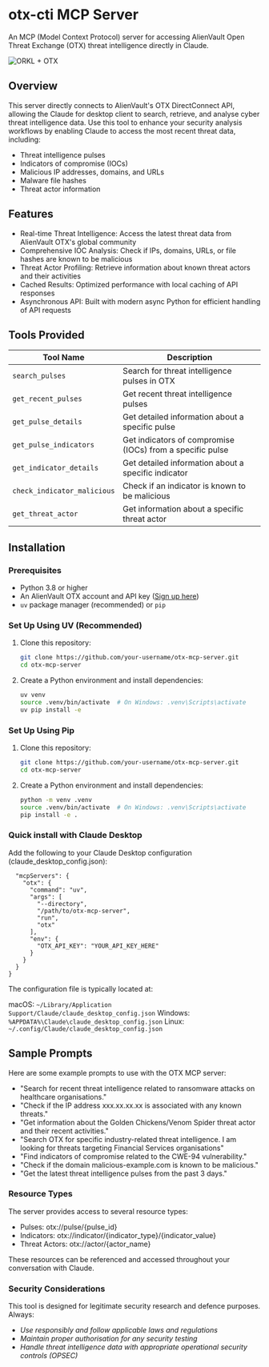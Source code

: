 # otx-cti MCP Server
An MCP (Model Context Protocol) server for accessing AlienVault Open Threat Exchange (OTX) threat intelligence directly in Claude.

![ORKL + OTX](https://github.com/user-attachments/assets/8e6feb59-3735-4b29-8354-f8caa317fd5c)

## Overview
This server directly connects to AlienVault's OTX DirectConnect API, allowing the Claude for desktop client to search, retrieve, and analyse cyber threat intelligence data. Use this tool to enhance your security analysis workflows by enabling Claude to access the most recent threat data, including:

* Threat intelligence pulses
* Indicators of compromise (IOCs)
* Malicious IP addresses, domains, and URLs
* Malware file hashes
* Threat actor information

## Features

* Real-time Threat Intelligence: Access the latest threat data from AlienVault OTX's global community
* Comprehensive IOC Analysis: Check if IPs, domains, URLs, or file hashes are known to be malicious
* Threat Actor Profiling: Retrieve information about known threat actors and their activities
* Cached Results: Optimized performance with local caching of API responses
* Asynchronous API: Built with modern async Python for efficient handling of API requests

## Tools Provided

| Tool Name | Description |
|-----------|-------------|
| `search_pulses` | Search for threat intelligence pulses in OTX |
| `get_recent_pulses` | Get recent threat intelligence pulses |
| `get_pulse_details` | Get detailed information about a specific pulse |
| `get_pulse_indicators` | Get indicators of compromise (IOCs) from a specific pulse |
| `get_indicator_details` | Get detailed information about a specific indicator |
| `check_indicator_malicious` | Check if an indicator is known to be malicious |
| `get_threat_actor` | Get information about a specific threat actor |

## Installation

### Prerequisites

- Python 3.8 or higher
- An AlienVault OTX account and API key ([Sign up here](https://otx.alienvault.com/))
- `uv` package manager (recommended) or `pip`

### Set Up Using UV (Recommended)

1. Clone this repository:
   ```bash
   git clone https://github.com/your-username/otx-mcp-server.git
   cd otx-mcp-server

2. Create a Python environment and install dependencies:
    ```bash
    uv venv
    source .venv/bin/activate  # On Windows: .venv\Scripts\activate
    uv pip install -e

### Set Up Using Pip

1. Clone this repository:
   ```bash
   git clone https://github.com/your-username/otx-mcp-server.git
   cd otx-mcp-server

2. Create a Python environment and install dependencies:
   ```bash
   python -m venv .venv
   source .venv/bin/activate  # On Windows: .venv\Scripts\activate
   pip install -e .

### Quick install with Claude Desktop
Add the following to your Claude Desktop configuration (claude_desktop_config.json):
```json{
  "mcpServers": {
    "otx": {
      "command": "uv",
      "args": [
        "--directory",
        "/path/to/otx-mcp-server",
        "run",
        "otx"
      ],
      "env": {
        "OTX_API_KEY": "YOUR_API_KEY_HERE"
      }
    }
  }
}
```

The configuration file is typically located at:

macOS: `~/Library/Application Support/Claude/claude_desktop_config.json`
Windows: `%APPDATA%\Claude\claude_desktop_config.json`
Linux: `~/.config/Claude/claude_desktop_config.json`

## Sample Prompts
Here are some example prompts to use with the OTX MCP server:

- "Search for recent threat intelligence related to ransomware attacks on healthcare organisations."
- "Check if the IP address xxx.xx.xx.xx is associated with any known threats."
- "Get information about the Golden Chickens/Venom Spider threat actor and their recent activities."
- "Search OTX for specific industry-related threat intelligence. I am looking for threats targeting Financial Services organisations"
- "Find indicators of compromise related to the CWE-94 vulnerability."
- "Check if the domain malicious-example.com is known to be malicious."
- "Get the latest threat intelligence pulses from the past 3 days."

### Resource Types
The server provides access to several resource types:

* Pulses: otx://pulse/{pulse_id}
* Indicators: otx://indicator/{indicator_type}/{indicator_value}
* Threat Actors: otx://actor/{actor_name}

These resources can be referenced and accessed throughout your conversation with Claude.

### Security Considerations
This tool is designed for legitimate security research and defence purposes. Always:

* *Use responsibly and follow applicable laws and regulations*
* *Maintain proper authorisation for any security testing*
* *Handle threat intelligence data with appropriate operational security controls (OPSEC)*
